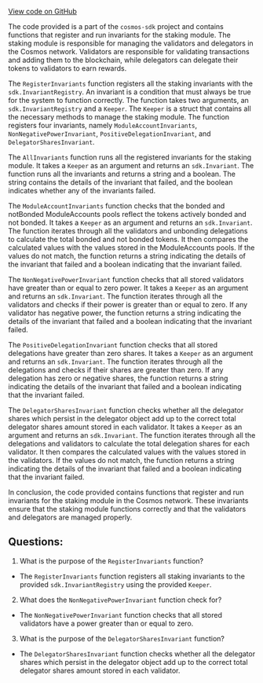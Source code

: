 [View code on GitHub](https://github.com/cosmos/cosmos-sdk.git/x/staking/keeper/invariants.go)

The code provided is a part of the `cosmos-sdk` project and contains functions that register and run invariants for the staking module. The staking module is responsible for managing the validators and delegators in the Cosmos network. Validators are responsible for validating transactions and adding them to the blockchain, while delegators can delegate their tokens to validators to earn rewards.

The `RegisterInvariants` function registers all the staking invariants with the `sdk.InvariantRegistry`. An invariant is a condition that must always be true for the system to function correctly. The function takes two arguments, an `sdk.InvariantRegistry` and a `Keeper`. The `Keeper` is a struct that contains all the necessary methods to manage the staking module. The function registers four invariants, namely `ModuleAccountInvariants`, `NonNegativePowerInvariant`, `PositiveDelegationInvariant`, and `DelegatorSharesInvariant`.

The `AllInvariants` function runs all the registered invariants for the staking module. It takes a `Keeper` as an argument and returns an `sdk.Invariant`. The function runs all the invariants and returns a string and a boolean. The string contains the details of the invariant that failed, and the boolean indicates whether any of the invariants failed.

The `ModuleAccountInvariants` function checks that the bonded and notBonded ModuleAccounts pools reflect the tokens actively bonded and not bonded. It takes a `Keeper` as an argument and returns an `sdk.Invariant`. The function iterates through all the validators and unbonding delegations to calculate the total bonded and not bonded tokens. It then compares the calculated values with the values stored in the ModuleAccounts pools. If the values do not match, the function returns a string indicating the details of the invariant that failed and a boolean indicating that the invariant failed.

The `NonNegativePowerInvariant` function checks that all stored validators have greater than or equal to zero power. It takes a `Keeper` as an argument and returns an `sdk.Invariant`. The function iterates through all the validators and checks if their power is greater than or equal to zero. If any validator has negative power, the function returns a string indicating the details of the invariant that failed and a boolean indicating that the invariant failed.

The `PositiveDelegationInvariant` function checks that all stored delegations have greater than zero shares. It takes a `Keeper` as an argument and returns an `sdk.Invariant`. The function iterates through all the delegations and checks if their shares are greater than zero. If any delegation has zero or negative shares, the function returns a string indicating the details of the invariant that failed and a boolean indicating that the invariant failed.

The `DelegatorSharesInvariant` function checks whether all the delegator shares which persist in the delegator object add up to the correct total delegator shares amount stored in each validator. It takes a `Keeper` as an argument and returns an `sdk.Invariant`. The function iterates through all the delegations and validators to calculate the total delegation shares for each validator. It then compares the calculated values with the values stored in the validators. If the values do not match, the function returns a string indicating the details of the invariant that failed and a boolean indicating that the invariant failed.

In conclusion, the code provided contains functions that register and run invariants for the staking module in the Cosmos network. These invariants ensure that the staking module functions correctly and that the validators and delegators are managed properly.
## Questions: 
 1. What is the purpose of the `RegisterInvariants` function?
- The `RegisterInvariants` function registers all staking invariants to the provided `sdk.InvariantRegistry` using the provided `Keeper`.

2. What does the `NonNegativePowerInvariant` function check for?
- The `NonNegativePowerInvariant` function checks that all stored validators have a power greater than or equal to zero.

3. What is the purpose of the `DelegatorSharesInvariant` function?
- The `DelegatorSharesInvariant` function checks whether all the delegator shares which persist in the delegator object add up to the correct total delegator shares amount stored in each validator.
